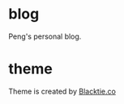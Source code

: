 blog
====

Peng's personal blog.


theme
====
Theme is created by [Blacktie.co](http://www.blacktie.co)